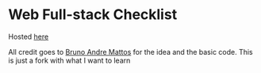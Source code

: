 # Web Full-stack Checklist
Hosted [here](https://rafaeelaudibert.github.io/WebFullStackChecklist/)

All credit goes to [Bruno Andre Mattos](https://github.com/BrunoAndreMattos) for the idea and the basic code.
This is just a fork with what I want to learn
